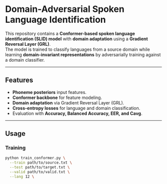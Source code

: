# Domain-Adversarial Spoken Language Identification

This repository contains a **Conformer-based spoken language identification (SLID) model** with **domain adaptation** using a **Gradient Reversal Layer (GRL)**.  
The model is trained to classify languages from a source domain while learning **domain-invariant representations** by adversarially training against a domain classifier.

---

## Features
- **Phoneme posteriors** input features.
- **Conformer backbone** for feature modeling.  
- **Domain adaptation** via Gradient Reversal Layer (GRL).  
- **Cross-entropy losses** for language and domain classification.  
- Evaluation with **Accuracy, Balanced Accuracy, EER, and Cavg**.

---

## Usage

### Training
```bash
python train_conformer.py \
  --train path/to/source.txt \
  --test path/to/target.txt \
  --valid path/to/valid.txt \
  --lang 12 \
